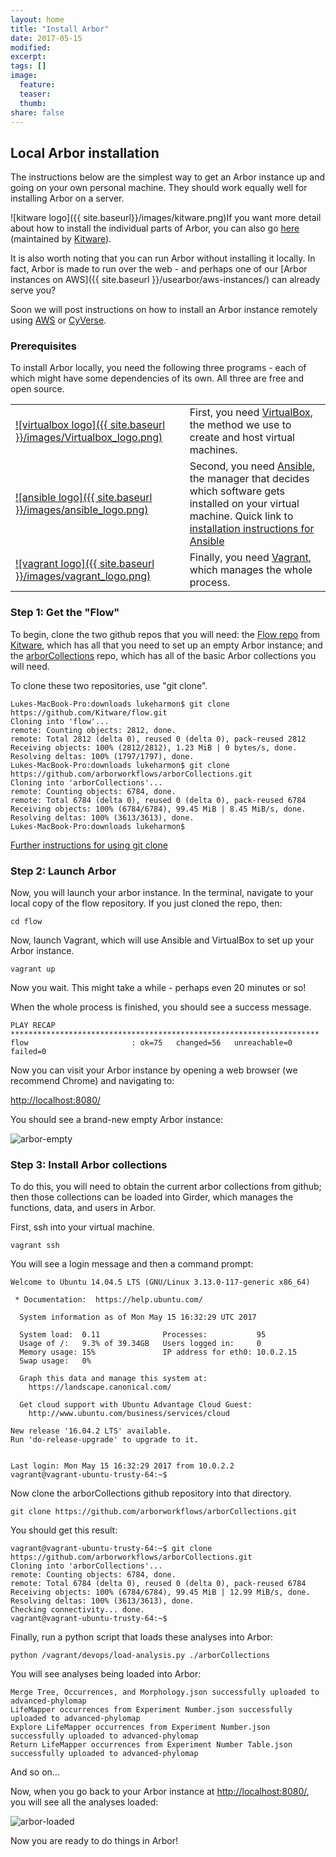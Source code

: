 ```yaml
---
layout: home
title: "Install Arbor"
date: 2017-05-15
modified:
excerpt:
tags: []
image:
  feature:
  teaser:
  thumb:
share: false
---
```


## Local Arbor installation

The instructions below are the simplest way to get an Arbor instance up and going on your own personal machine. They should work equally well for installing Arbor on a server.

![kitware logo]({{ site.baseurl}}/images/kitware.png)If you want more detail about how to install the individual parts of Arbor, you can also go [here](http://resonant-flow.readthedocs.io/en/latest/installation.html) (maintained by [Kitware](http://kitware.com)).

It is also worth noting that you can run Arbor without installing it locally. In fact, Arbor is made to run over the web - and perhaps one of our [Arbor instances on AWS]({{ site.baseurl }}/usearbor/aws-instances/) can already serve you?

Soon we will post instructions on how to install an Arbor instance remotely using [AWS](https://aws.amazon.com/) or [CyVerse](http://www.cyverse.org/).

### Prerequisites

To install Arbor locally, you need the following three programs - each of which might have some dependencies of its own. All three are free and open source.

|  |  |
| --- | --- |
|[![virtualbox logo]({{ site.baseurl }}/images/Virtualbox_logo.png)](https://www.virtualbox.org/) | First, you need [VirtualBox](https://www.virtualbox.org/), the method we use to create and host virtual machines.|
| [![ansible logo]({{ site.baseurl }}/images/ansible_logo.png)](http://www.ansible.com) | Second, you need [Ansible](https://www.ansible.com/), the manager that decides which software gets installed on your virtual machine. Quick link to [installation instructions for Ansible](http://docs.ansible.com/ansible/intro_installation.html)|
| [![vagrant logo]({{ site.baseurl }}/images/vagrant_logo.png)](https://www.vagrantup.com/) | Finally, you need [Vagrant](https://www.vagrantup.com/), which manages the whole process.|

### Step 1: Get the "Flow"

To begin, clone the two github repos that you will need: the [Flow repo](https://github.com/kitware/flow) from [Kitware](https://www.kitware.com/), which has all that you need to set up an empty Arbor instance; and the [arborCollections](https://github.com/arborworkflows/arborcollections) repo, which has all of the basic Arbor collections you will need.

To clone these two repositories, use "git clone".

````
Lukes-MacBook-Pro:downloads lukeharmon$ git clone https://github.com/Kitware/flow.git
Cloning into 'flow'...
remote: Counting objects: 2812, done.
remote: Total 2812 (delta 0), reused 0 (delta 0), pack-reused 2812
Receiving objects: 100% (2812/2812), 1.23 MiB | 0 bytes/s, done.
Resolving deltas: 100% (1797/1797), done.
Lukes-MacBook-Pro:downloads lukeharmon$ git clone https://github.com/arborworkflows/arborCollections.git
Cloning into 'arborCollections'...
remote: Counting objects: 6784, done.
remote: Total 6784 (delta 0), reused 0 (delta 0), pack-reused 6784
Receiving objects: 100% (6784/6784), 99.45 MiB | 8.45 MiB/s, done.
Resolving deltas: 100% (3613/3613), done.
Lukes-MacBook-Pro:downloads lukeharmon$
````

[Further instructions for using git clone](https://git-scm.com/book/en/v2/Git-Basics-Getting-a-Git-Repository)

### Step 2: Launch Arbor

Now, you will launch your arbor instance. In the terminal, navigate to your local copy of the flow repository. If you just cloned the repo, then:

`cd flow`

Now, launch Vagrant, which will use Ansible and VirtualBox to set up your Arbor instance.

`vagrant up`

Now you wait. This might take a while - perhaps even 20 minutes or so!

When the whole process is finished, you should see a success message.

````
PLAY RECAP *********************************************************************
flow                       : ok=75   changed=56   unreachable=0    failed=0   
````

Now you can visit your Arbor instance by opening a web browser (we recommend Chrome) and navigating to:

[http://localhost:8080/](http://localhost:8080/)

You should see a brand-new empty Arbor instance:

![arbor-empty]({{site.baseurl}}/images/install-1.png)

### Step 3: Install Arbor collections

To do this, you will need to obtain the current arbor collections from github; then those collections can be loaded into Girder, which manages the functions, data, and users in Arbor.

First, ssh into your virtual machine.

`vagrant ssh`

You will see a login message and then a command prompt:

````
Welcome to Ubuntu 14.04.5 LTS (GNU/Linux 3.13.0-117-generic x86_64)

 * Documentation:  https://help.ubuntu.com/

  System information as of Mon May 15 16:32:29 UTC 2017

  System load:  0.11              Processes:           95
  Usage of /:   9.3% of 39.34GB   Users logged in:     0
  Memory usage: 15%               IP address for eth0: 10.0.2.15
  Swap usage:   0%

  Graph this data and manage this system at:
    https://landscape.canonical.com/

  Get cloud support with Ubuntu Advantage Cloud Guest:
    http://www.ubuntu.com/business/services/cloud

New release '16.04.2 LTS' available.
Run 'do-release-upgrade' to upgrade to it.


Last login: Mon May 15 16:32:29 2017 from 10.0.2.2
vagrant@vagrant-ubuntu-trusty-64:~$
````

Now clone the arborCollections github repository into that directory.

`git clone https://github.com/arborworkflows/arborCollections.git`

You should get this result:

````
vagrant@vagrant-ubuntu-trusty-64:~$ git clone https://github.com/arborworkflows/arborCollections.git
Cloning into 'arborCollections'...
remote: Counting objects: 6784, done.
remote: Total 6784 (delta 0), reused 0 (delta 0), pack-reused 6784
Receiving objects: 100% (6784/6784), 99.45 MiB | 12.99 MiB/s, done.
Resolving deltas: 100% (3613/3613), done.
Checking connectivity... done.
vagrant@vagrant-ubuntu-trusty-64:~$
````

Finally, run a python script that loads these analyses into Arbor:

`python /vagrant/devops/load-analysis.py ./arborCollections`

You will see analyses being loaded into Arbor:

````
Merge Tree, Occurrences, and Morphology.json successfully uploaded to advanced-phylomap
LifeMapper occurrences from Experiment Number.json successfully uploaded to advanced-phylomap
Explore LifeMapper occurrences from Experiment Number.json successfully uploaded to advanced-phylomap
Return LifeMapper occurrences from Experiment Number Table.json successfully uploaded to advanced-phylomap
````

And so on...

Now, when you go back to your Arbor instance at [http://localhost:8080/](http://localhost:8080/), you will see all the analyses loaded:

![arbor-loaded]({{site.baseurl}}/images/install-2.png)

Now you are ready to do things in Arbor!
